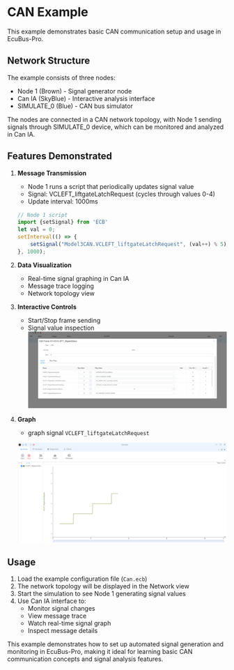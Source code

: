 # CAN Example

This example demonstrates basic CAN communication setup and usage in EcuBus-Pro.

## Network Structure

The example consists of three nodes:
- Node 1 (Brown) - Signal generator node
- Can IA (SkyBlue) - Interactive analysis interface
- SIMULATE_0 (Blue) - CAN bus simulator

The nodes are connected in a CAN network topology, with Node 1 sending signals through SIMULATE_0 device, which can be monitored and analyzed in Can IA.

## Features Demonstrated

1. **Message Transmission**
   - Node 1 runs a script that periodically updates signal value
   - Signal: VCLEFT_liftgateLatchRequest (cycles through values 0-4)
   - Update interval: 1000ms
   ```typescript
   // Node 1 script
   import {setSignal} from 'ECB'
   let val = 0;
   setInterval(() => {
       setSignal("Model3CAN.VCLEFT_liftgateLatchRequest", (val++) % 5);
   }, 1000);
   ```

2. **Data Visualization**
   - Real-time signal graphing in Can IA
   - Message trace logging
   - Network topology view

3. **Interactive Controls**
   - Start/Stop frame sending
   - Signal value inspection
![alt text](image.png)

4. **Graph**
   - graph signal `VCLEFT_liftgateLatchRequest`
   
   ![alt text](image-1.png)

## Usage

1. Load the example configuration file (`Can.ecb`)
2. The network topology will be displayed in the Network view
3. Start the simulation to see Node 1 generating signal values
4. Use Can IA interface to:
   - Monitor signal changes
   - View message trace
   - Watch real-time signal graph
   - Inspect message details

This example demonstrates how to set up automated signal generation and monitoring in EcuBus-Pro, making it ideal for learning basic CAN communication concepts and signal analysis features. 